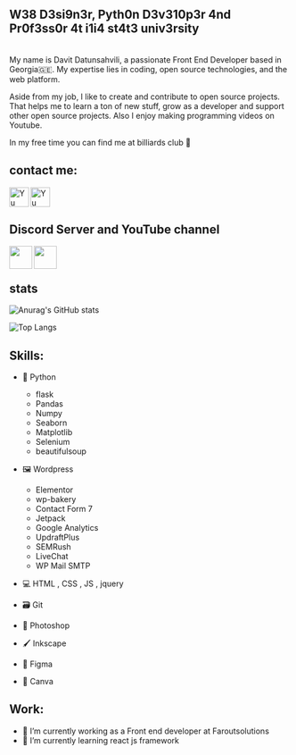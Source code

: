 ## W38 D3si9n3r, Pyth0n D3v310p3r 4nd Pr0f3ss0r 4t i1i4 st4t3  univ3rsity

<br>
My name is Davit Datunsahvili, a passionate Front End Developer based in Georgia🇬🇪. 
My expertise lies in coding, open source technologies, and the web platform.



Aside from my job, I like to create and contribute to open source projects. That helps me to learn a ton of new stuff, 
grow as a developer and support other open source projects. Also I enjoy making programming videos on Youtube.

In my free time you can find me at billiards club 🎱

## contact me:



<a href="https://www.linkedin.com/in/ddatunashvili/">
   <img align="left" src="https://raw.githubusercontent.com/yushi1007/yushi1007/main/images/linkedin.svg" alt="Yu Shi | LinkedIn" width="35px"/>
</a>
<a href="https://instagram.com/ddatunashvilii">
   <img align="left" src="https://raw.githubusercontent.com/yushi1007/yushi1007/main/images/instagram.svg" alt="Yu Shi | Instagram" width="35px"/>
</a>


<br><br>
## Discord Server and YouTube channel
<a href="https://discord.gg/RxCPTMVy8Z">
   <img align="left" width="41px" src="https://cdn-icons-png.flaticon.com/512/3670/3670157.png"/>
</a>
<a href="https://www.youtube.com/channel/UCZA10Y495KC6BfHBeW7CXMQ">
   <img align="left" width="41px"  src="https://cdn-icons-png.flaticon.com/512/3670/3670147.png"/>
</a>
<br>
<br>

## stats
<!-- [![Top Langs](https://github-readme-stats.vercel.app/api/top-langs/?username=ddatunashvili&layout=compact)](https://github.com/yushi1007) -->
![Anurag's GitHub stats](https://github-readme-stats.vercel.app/api?username=ddatunashvili&show_icons=true&theme=radical) 


![Top Langs](https://github-readme-stats.vercel.app/api/top-langs/?username=ddatunashvili&langs_count=6&show=vue&theme=radical&exclude_repo=Windows_App)

 <!--![Top Langs](https://github-readme-stats.vercel.app/api/top-langs/?username=ddatunashvili&langs_count=6%hide=notebook&show=vue&theme=radical)   -->



## Skills: 
* 🐍 Python 
    *  flask
    *  Pandas
    *  Numpy
    *  Seaborn
    *  Matplotlib
    *  Selenium
    *  beautifulsoup
    
* 🖼️ Wordpress
    * Elementor
    * wp-bakery
    * Contact Form 7
    * Jetpack
    * Google Analytics
    * UpdraftPlus
    * SEMRush
    * LiveChat
    * WP Mail SMTP
    
* 💻 HTML , CSS , JS , jquery
* 🗃️ Git
* 🎨 Photoshop
* 🖌️ Inkscape   
* 🌈 Figma
* 🖖 Canva   



    

        
## Work:
- 🔭 I’m currently working as a Front  end developer at Faroutsolutions
- 🌱 I’m currently learning react js framework 


